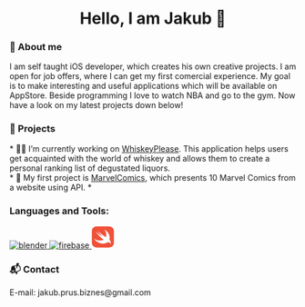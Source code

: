 <h1 align="center">Hello, I am Jakub 👀</h1>
<h3>📍 About me</h3>
I am self taught iOS developer, which creates his own creative projects. I am open for job offers, where I can get my first comercial experience. My goal is to make interesting and useful applications which will be available on AppStore. Beside programming I love to watch NBA and go to the gym. Now have a look on my latest projects down below!

<h3>📲 Projects</h3>
* 👨‍💻 I’m currently working on <a href=“github.com/jakubprusgithub/whiskeyplease”>WhiskeyPlease</a>. This application helps users get acquainted with the world of whiskey and allows them to create a personal ranking list of degustated liquors.<br>
* 👶 My first project is <a href=“github.com/jakubprusgithub/marvelcomicsapp”>MarvelComics</a>, which presents 10 Marvel Comics from a website using API.
* 
<h3 align="left">Languages and Tools:</h3>
<p align="left"> <a href="https://www.blender.org/" target="_blank" rel="noreferrer"> <img src="https://download.blender.org/branding/community/blender_community_badge_white.svg" alt="blender" width="40" height="40"/> </a> <a href="https://firebase.google.com/" target="_blank" rel="noreferrer"> <img src="https://www.vectorlogo.zone/logos/firebase/firebase-icon.svg" alt="firebase" width="40" height="40"/> </a> <a href="https://developer.apple.com/swift/" target="_blank" rel="noreferrer"> <img src="https://raw.githubusercontent.com/devicons/devicon/master/icons/swift/swift-original.svg" alt="swift" width="40" height="40"/> </a> </p>

<h3>📬 Contact</h3>
E-mail: jakub.prus.biznes@gmail.com
